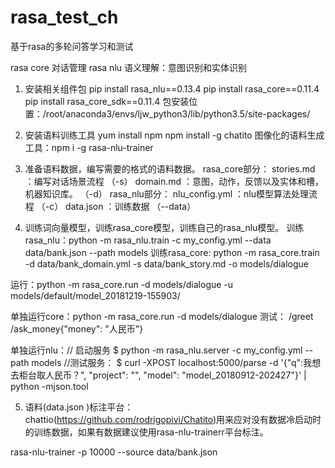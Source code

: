 # rasa_test_ch
基于rasa的多轮问答学习和测试

rasa core 对话管理
rasa nlu 语义理解：意图识别和实体识别

1. 安装相关组件包
pip install rasa_nlu==0.13.4
pip install rasa_core==0.11.4
pip install rasa_core_sdk==0.11.4
包安装位置：/root/anaconda3/envs/ljw_python3/lib/python3.5/site-packages/

2. 安装语料训练工具
yum install npm
npm install -g chatito
图像化的语料生成工具：npm i -g rasa-nlu-trainer

3. 准备语料数据，编写需要的格式的语料数据。
rasa_core部分：
stories.md ：编写对话场景流程 	（-s）
domain.md ：意图，动作，反馈以及实体和槽，机器知识库。	（-d）
rasa_nlu部分：
nlu_config.yml ：nlu模型算法处理流程 （-c）
data.json ：训练数据	（--data）

4. 训练词向量模型，训练rasa_core模型，训练自己的rasa_nlu模型。
训练rasa_nlu：python -m rasa_nlu.train -c my_config.yml --data data/bank.json --path models
训练rasa_core:  python -m rasa_core.train -d data/bank_domain.yml -s data/bank_story.md -o models/dialogue

运行：python -m rasa_core.run -d models/dialogue -u models/default/model_20181219-155903/

单独运行core：python -m rasa_core.run -d models/dialogue
测试：
/greet
/ask_money{"money": "人民币"}

单独运行nlu：// 启动服务
$ python -m rasa_nlu.server -c my_config.yml --path models
//测试服务：
$ curl -XPOST localhost:5000/parse -d '{"q":我想去柜台取人民币？", "project": "", "model": "model_20180912-202427"}' | python -mjson.tool


5. 语料(data.json )标注平台：
chattio(https://github.com/rodrigopivi/Chatito)用来应对没有数据冷启动时的训练数据，如果有数据建议使用rasa-nlu-trainerr平台标注。

rasa-nlu-trainer -p 10000 --source data/bank.json

